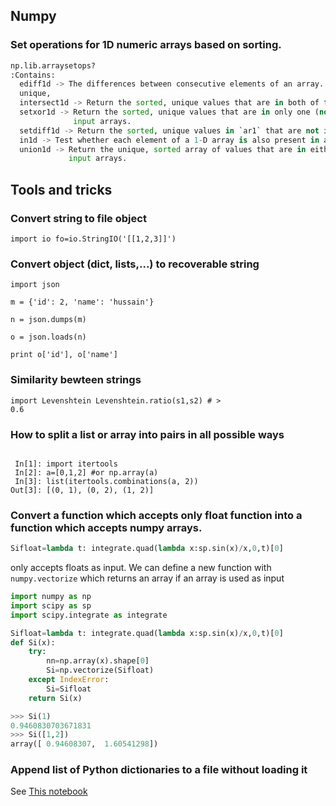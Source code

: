 ## Numpy
### Set operations for 1D numeric arrays based on sorting.
```python
np.lib.arraysetops?
:Contains:
  ediff1d -> The differences between consecutive elements of an array.
  unique,
  intersect1d -> Return the sorted, unique values that are in both of the input arrays.
  setxor1d -> Return the sorted, unique values that are in only one (not both) of the
              input arrays.
  setdiff1d -> Return the sorted, unique values in `ar1` that are not in `ar2`
  in1d -> Test whether each element of a 1-D array is also present in a second array
  union1d -> Return the unique, sorted array of values that are in either of the two
             input arrays.
```
             
         
## Tools and tricks
### Convert string to file object
<code>import io
fo=io.StringIO('[[1,2,3]]')</code>
### Convert  object (dict, lists,...) to recoverable string
<code>import json  
m = {'id': 2, 'name': 'hussain'}  
n = json.dumps(m)  
o = json.loads(n)  
print o['id'], o['name']</code>
### Similarity bewteen strings
<code>import Levenshtein
Levenshtein.ratio(s1,s2) # > 0.6</code>
### How to split a list or array into pairs in all possible ways
<code>
 In[1]: import itertools
 In[2]: a=[0,1,2] #or np.array(a)
 In[3]: list(itertools.combinations(a, 2))
Out[3]: [(0, 1), (0, 2), (1, 2)]
</code>

### Convert a function which accepts only float function into a function which accepts numpy arrays.
```python
Sifloat=lambda t: integrate.quad(lambda x:sp.sin(x)/x,0,t)[0]
```
only accepts floats as input. We can define a new function with `numpy.vectorize`  which returns an array if an array is used as input
```python
import numpy as np
import scipy as sp
import scipy.integrate as integrate

Sifloat=lambda t: integrate.quad(lambda x:sp.sin(x)/x,0,t)[0]
def Si(x):
    try:
        nn=np.array(x).shape[0]
        Si=np.vectorize(Sifloat)
    except IndexError:
        Si=Sifloat        
    return Si(x)

>>> Si(1)
0.9460830703671831
>>> Si([1,2])
array([ 0.94608307,  1.60541298])
```

### Append list of Python dictionaries to a file without loading it
See [This notebook](./Append_Dictionary_to_File.ipynb)
